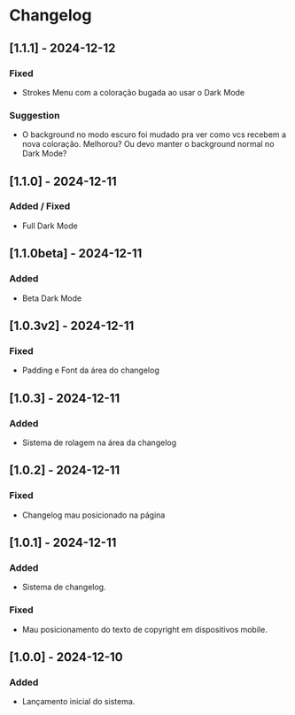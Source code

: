 # Changelog

## [1.1.1] - 2024-12-12
### Fixed
- Strokes Menu com a coloração bugada ao usar o Dark Mode

### Suggestion
- O background no modo escuro foi mudado pra ver como vcs recebem a nova coloração. Melhorou? Ou devo manter o background normal no Dark Mode?

## [1.1.0] - 2024-12-11
### Added / Fixed
- Full Dark Mode

## [1.1.0beta] - 2024-12-11
### Added
- Beta Dark Mode

## [1.0.3v2] - 2024-12-11
### Fixed
- Padding e Font da área do changelog

## [1.0.3] - 2024-12-11
### Added
- Sistema de rolagem na área da changelog

## [1.0.2] - 2024-12-11
### Fixed
- Changelog mau posicionado na página

## [1.0.1] - 2024-12-11
### Added
- Sistema de changelog.

### Fixed
- Mau posicionamento do texto de copyright em dispositivos mobile.

## [1.0.0] - 2024-12-10
### Added
- Lançamento inicial do sistema.
